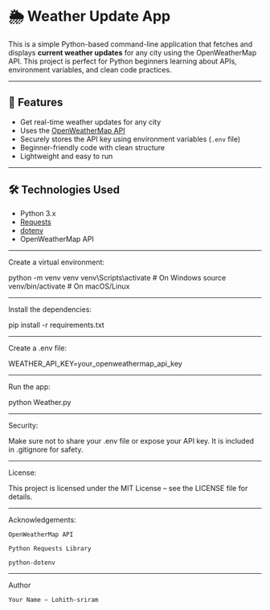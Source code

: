# 🌦️ Weather Update App

This is a simple Python-based command-line application that fetches and displays **current weather updates** for any city using the OpenWeatherMap API. This project is perfect for Python beginners learning about APIs, environment variables, and clean code practices.

---

## 🚀 Features

- Get real-time weather updates for any city
- Uses the [OpenWeatherMap API](https://openweathermap.org/api)
- Securely stores the API key using environment variables (`.env` file)
- Beginner-friendly code with clean structure
- Lightweight and easy to run

---

## 🛠️ Technologies Used

- Python 3.x
- [Requests](https://pypi.org/project/requests/)
- [dotenv](https://pypi.org/project/python-dotenv/)
- OpenWeatherMap API

---

Create a virtual environment:

python -m venv venv
venv\Scripts\activate   # On Windows
source venv/bin/activate  # On macOS/Linux

---

Install the dependencies:

pip install -r requirements.txt

---

Create a .env file:

WEATHER_API_KEY=your_openweathermap_api_key

---

Run the app:

python Weather.py

---

Security:

Make sure not to share your .env file or expose your API key. It is included in .gitignore for safety.

---

License:

This project is licensed under the MIT License – see the LICENSE file for details.

---

Acknowledgements:

    OpenWeatherMap API

    Python Requests Library

    python-dotenv

---

Author

    Your Name – Lohith-sriram
